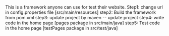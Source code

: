 This is a framework anyone can use for test their website.
Step1: change url in config.properties file [src/main/resources]
step2: Build the framework from pom.xml
step3: update project by maven -- update project
step4: write code in the home page [pages package in src/main/java]
step5: Test code in the home page [testPages package in src/test/java]
